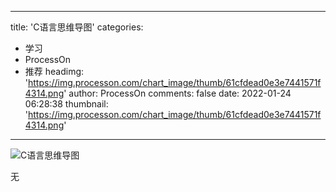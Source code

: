 
---
title: 'C语言思维导图'
categories: 
 - 学习
 - ProcessOn
 - 推荐
headimg: 'https://img.processon.com/chart_image/thumb/61cfdead0e3e7441571f4314.png'
author: ProcessOn
comments: false
date: 2022-01-24 06:28:38
thumbnail: 'https://img.processon.com/chart_image/thumb/61cfdead0e3e7441571f4314.png'
---

<div>   
<img class="thumb" alt="C语言思维导图" src="https://img.processon.com/chart_image/thumb/61cfdead0e3e7441571f4314.png" referrerpolicy="no-referrer">
<p>无</p>  
</div>
            